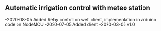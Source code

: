 ## Automatic irrigation control with meteo station
-2020-08-05 Added Relay control on web client, implementation in arduino code on NodeMCU 
-2020-07-05 Added client 
-2020-03-05 v1.0
